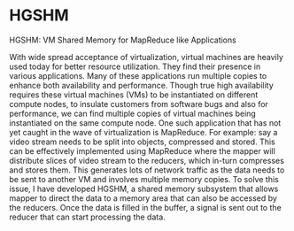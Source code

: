 # HGSHM
HGSHM: VM Shared Memory for MapReduce like Applications

With wide spread acceptance of virtualization, virtual machines are heavily used today for better resource utilization. They find their presence in various applications. Many of these applications run multiple copies to enhance both availability and performance. Though true high availability requires these virtual machines (VMs) to be instantiated on different compute nodes, to insulate customers from software bugs and also for performance, we can find multiple copies of virtual machines being instantiated on the same compute node. One such application that has not yet caught in the wave of virtualization is MapReduce. For example: say a video stream needs to be split into objects, compressed and stored. This can be effectively implemented using MapReduce where the mapper will distribute slices of video stream to the reducers, which in-turn compresses and stores them. This generates lots of network traffic as the data needs to be sent to another VM and involves multiple memory copies. To solve this issue, I have developed HGSHM, a shared memory subsystem that allows mapper to direct the data to a memory area that can also be accessed by the reducers. Once the data is filled in the buffer, a signal is sent out to the reducer that can start processing the data.

